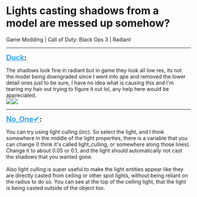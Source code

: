 # Lights casting shadows from a model are messed up somehow?
Game Modding | Call of Duty: Black Ops 3 | Radiant

---
<strong style="font-size: 1.4em;"><span style="text-decoration: underline;text-decoration-color: #34a7f9;"><span style="color:#34a7f9;">Duck</span></span>:</strong>

<p>The shadows look fine in radiant but in game they look all low res, its not the model being downgraded since I went into ape and removed the lower detail ones just to be sure, I have no idea what is causing this and I&#39;m tearing my hair out trying to figure it out lol, any help here would be appreciated.<br /><img style="max-width: 500px;" src="https://cdn.discordapp.com/attachments/725949627651850282/908795915995848725/unknown.png"><img style="max-width: 500px;" src="https://cdn.discordapp.com/attachments/529421724660400150/908801231051448360/1.png"></p>

---
<strong style="font-size: 1.4em;"><span style="text-decoration: underline;text-decoration-color: #34a7f9;"><span style="color:#34a7f9;">No_One✔</span></span>:</strong>

<p>You can try using light culling (iirc). So select the light, and I think somewhere in the middle of the light properties, there is a variable that you can change (I think it&#39;s called light_culling, or somewhere along those lines). Change it to about 0.05 or 0.1, and the light should automatically not cast the shadows that you wanted gone.<br /><br />Also light culling is super useful to make the light entities appear like they are directly casted from ceiling or other spot lights, without being reliant on the radius to do so. You can see at the top of the ceiling light, that the light is being casted outside of the object too.</p>
